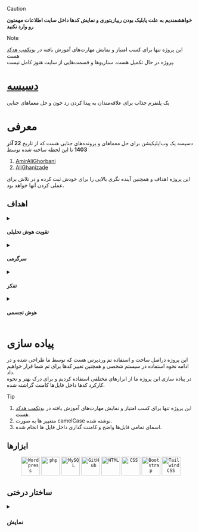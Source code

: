 > [!CAUTION]  
> **خواهشمندیم به علت پابلیک بودن ریپازیتوری و نمایش کد‌ها داخل سایت اطلاعات مهمتون رو وارد نکنید**

> [!NOTE]
> این پروژه تنها برای کسب امتیاز و نمایش مهارت‌های آموزش یافته در <a href="https://partschool.ir/bootcamp/4be28558-10d6-449b-9e4b-1da3c28a00c2">بوتکمپ هدکد</a> هست  
> پروژه در حال تکمیل هست. سناریوها و قسمت‌هایی از سایت هنوز کامل نیست.  
<div direction="rtl">

# [دسیسه](https://dasise.rayafeed.com)    
یک پلتفرم جذاب برای علاقه‌مندان به پیدا کردن رد خون و حل معما‌های جنایی  
# معرفی
دسیسه یک وب‌اپلیکیشن برای حل معماهای و پرونده‌های جنایی هست که از تاریخ **22 آذر 1403** تا این لحظه ساخته شده توسط  
<div direction="ltr">
  
  1. [AmirAliGhorbani](https://github.com/amili-code)  
  2. [AliGhanizade](https://github.com/AliGhanizade)  
</div>
این پروژه اهداف و همچنین آینده نگری بالایی را برای خودش ثبت کرده و در تلاش برای عملی کردن آنها خواهد بود.

## اهداف    

<details>
<summary>
  
  #### تقویت هوش تحلیلی</summary>  
ما در <a href="https://dasise.rayafeed.com">سایتمون</a> قسمتی رو برای شما عزیزان طراحی کردیم به نام  <a href="https://dasise.rayafeed.com/exam/">دقت درسرعت</a>
</details>

<details><summary>
  
  #### سرگرمی</summary>  
با توجه به گستردگی معماها و بخش‌های مختلفی که داخل سایت قرار دارد شما به راحتی میتوانید از تایم‌هایی که در انتظار افراد، اتوبوس، مترو و ... هستید برای سرگرم شدن خود استفاده کنید.
</details>

<details><summary>
  
  #### تفکر</summary>  
حل کردن مساعل و معماها همانطور که از گذشته برای تقویت هوش و تفکر استفاده میشده ماهم در تیممون تلاش بر ارائه معماهایی با سطح فکری مختلف در اختیار شما قرار داده‌ایم.
</details>

<details><summary>
  
  #### هوش تجسمی</summary>  
   داخل معما‌ و پرونده‌های جنایی، ما تلاش کردیم تا شما حس حضور به عنوان کاراگاه در آن محیط را داشته باشید. 
   اما این فقط به تلاش ما بستگی ندارد و شما هم باید محیط را تجسم و تصور کنید تا درک بهتری از پرونده داشته باشید که به مرور بر هوش تجسمی شما تاثیرات خوبی می‌گذارد.
</details>

# پیاده سازی	
 این پروژه دراصل ساخت و استفاده تم‌ وردپرس هست که توسط ما طراحی شده و در ادامه نحوه استفاده در سیستم شخصی و همچنین تغییر کدها برای تم شما قرار خواهیم داد.  
 در پیاده سازی این پروژه ما از ابزار‌های مختلفی استفاده کردیم و برای درک بهتر و نحوه کارکرد کد‌ها داخل فایل‌ها کامنت گزاشته شده.     
 </div>
 
 > [!TIP]
> 1. این پروژه تنها برای کسب امتیاز و نمایش مهارت‌های آموزش یافته در <a href="https://partschool.ir/bootcamp/4be28558-10d6-449b-9e4b-1da3c28a00c2">بوتکمپ هدکد</a> هست.  
> 2. متغییر ها به صورت camelCase نوشته شده.   
> 3. اسمای تمامی فایل‌ها واضح و کامنت گذاری داخل فایل ها انجام شده.
<div direction="rtl">


 ## ابزارها	

<div align="center">
	<code><img width="50" src="https://raw.githubusercontent.com/marwin1991/profile-technology-icons/refs/heads/main/icons/wordpress.png" alt="Wordpress" title="Wordpress"/></code>
	<code><img width="50" src="https://raw.githubusercontent.com/marwin1991/profile-technology-icons/refs/heads/main/icons/php.png" alt="php" title="php"/></code>
	<code><img width="50" src="https://raw.githubusercontent.com/marwin1991/profile-technology-icons/refs/heads/main/icons/mysql.png" alt="MySQL" title="MySQL"/></code>
	<code><img width="50" src="https://raw.githubusercontent.com/marwin1991/profile-technology-icons/refs/heads/main/icons/github.png" alt="GitHub" title="GitHub"/></code>
	<code><img width="50" src="https://raw.githubusercontent.com/marwin1991/profile-technology-icons/refs/heads/main/icons/html.png" alt="HTML" title="HTML"/></code>
	<code><img width="50" src="https://raw.githubusercontent.com/marwin1991/profile-technology-icons/refs/heads/main/icons/css.png" alt="CSS" title="CSS"/></code>
	<code><img width="50" src="https://raw.githubusercontent.com/marwin1991/profile-technology-icons/refs/heads/main/icons/bootstrap.png" alt="Bootstrap" title="Bootstrap"/></code>
	<code><img width="50" src="https://raw.githubusercontent.com/marwin1991/profile-technology-icons/refs/heads/main/icons/tailwind_css.png" alt="Tailwind CSS" title="Tailwind CSS"/></code>
</div>


## ساختار درختی	

<details>
<summary>
  
  ### نمایش</summary> 
 
 <div direction="ltr">
  
[Dasise](https://github.com/amili-code/dasise)  
├─assets  
│ ├─css  
│ ├─font  
│ ├─img  
│ ├─js  
│ ├─scss  
│ └──vendor  
├─components  
│ └──pic.php  
├─demon  
├─forms  
├─pic  
├─senarios  
├─404.php  
├─footer.php  
├─functions.php  
├─header.php  
├─hello.html  
├─index.php  
├─login.php  
├─page-about-us.php  
├─page-challenges.php  
├─page-exam.php  
├─page-plan.php  
├─page-prof.php  
├─page-purchase.php  
├─page-results.php  
├─page-sugestion.php  
├─page-text.php  
├─process_form.php  
├─process_scenario.php  
├─senario.json  
├─singnup.php  
├─single-category-story.php  
├─single-lost.php  
├─single.php  
├─singular.php  
├─style.css  
└──template-solve-challenge.php



</div>
</details>

</div>
